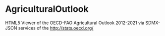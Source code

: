 AgriculturalOutlook
===================

HTML5 Viewer of the OECD-FAO Agricultural Outlook 2012-2021 via SDMX-JSON services of the http://stats.oecd.org/